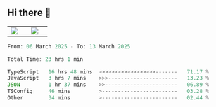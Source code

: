 ## Hi there 👋

<p align="center">
  <table align="center">
  <tr border="none">
  <td width="35%" align="center">
    <img  align="center"  src="http://github-profile-summary-cards.vercel.app/api/cards/stats?username=ricepunk&theme=github_dark" />
  </td>
    
  <td width="65%" align="center">
    <img  align="center"  src="http://github-profile-summary-cards.vercel.app/api/cards/profile-details?username=ricepunk&theme=github_dark" />
  </td>
  </tr>
  </table>
</p>

<!--START_SECTION:waka-->

```typescript
From: 06 March 2025 - To: 13 March 2025

Total Time: 23 hrs 1 min

TypeScript   16 hrs 48 mins  >>>>>>>>>>>>>>>>>>-------   71.17 %
JavaScript   3 hrs 7 mins    >>>----------------------   13.23 %
JSON         1 hr 37 mins    >>-----------------------   06.89 %
TSConfig     46 mins         >------------------------   03.28 %
Other        34 mins         >------------------------   02.44 %
```

<!--END_SECTION:waka-->
